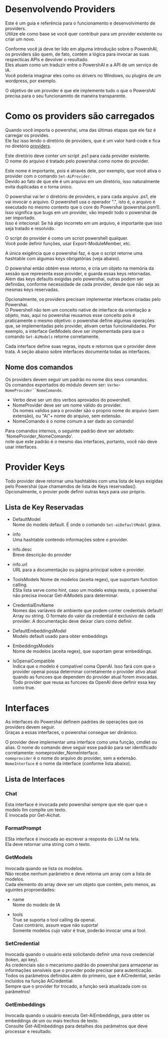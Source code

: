 # Desenvolvendo Providers  


Este é um guia e referência para o funcionamento e desenvolvimento de providers.  
Utilize ele como base se você quer contribuir para um provider existente ou criar um novo.  

Conforme você já deve ter lido em alguma introdução sobre o PowershAI, os providers são quem, de fato, contém a lógica para invocar as suas respecticas APIs e devolver o resultado.  
Eles atuam como um traduzir entre o PowershAI e a API de um serviço de IA.  
Você poderia imaginar eles como os drivers no Windows, ou plugins de um wordpress, por exemplo.  

O objetivo de um provider é que ele implemente tudo o que o PowershAI precisa para o seu funcionamnto de maneira transparente.  

# Como os providers são carregados  

Quando você importa o powershai, uma das últimas etapas que ele faz é carregar os provides.  
Ele faz isso lendo o diretório de providers, que é um valor hard-code e fica no diretório [providers](/powershai/providers).  

Este diretório deve conter um script .ps1 para cada provider existente.  
O nome do arquivo é tratado pelo powershai como nome do provider.  

Este nome é importante, pois é através dele, por exemplo, que você ativa o provider com o comando `Set-AiProvider`.  
Devido ao fato de que ele é um arquivo em um diretório, isso naturalmente evita duplicadas e o torna único.  

O powershai vai ler o diretório de providers, e para cada arquivo .ps1, ele vai invocár o arquivo.
O powershell usa o operador ".", isto é, o arquivo é executado no mesmo contexto que o core do Powershai (powershai.psm1).  
Isso significa que bugs em um provider, vão impedir todo o powershai de ser importado.  
Isso é intecional: Se há algo incorreto em um arquivo, é importante que isso seja tratado e resolvido.  

O script do provider é como um scriot powershell qualquer.  
Você pode definir funções, usar Export-ModuleMember, etc.  

A única exigência que o powershai faz, é que o script retorne uma hashtable com algumas keys obrigatórias (veja abaixo).  

O powershai então obtém esse retorno, e cria um objeto na memória da sessão que representa esse provider, e guarda essas keys retornadas.  
Além das keys defaults exigidas pelo powershai, outras podem ser definidas, conforme necessidade de cada provider, desde que não seja as mesmas keys reservadas.

Opcionalmente, os providers precisam implementar interfaces criadas pelo Powershai.  
O Powershell não tem um conceito native de interface da orientação a objeto, mas, aqui no powershai reusamos esse conceito pois é praticamente o mesmo objetivo: o powershai define algumas operações que, se implementadas pelo provider, ativam certas funcionalidades. Por exemplo, a interface GetModels deve ser implementada para que o comando `Get-AiModels` retorne corretamente.  

Cada interface define suas regras, inputs e retornos que o provider deve trata. A seção abaixo sobre interfaces documenta todas as interfaces.  

## Nome dos comandos 

Os providers devem seguir um padrão no nome dos seus comandos.  
Os comandos exportados do módulo devem ser: `Verbo`-`NomeProvider``NomeComando`.  
* Verbo deve ser um dos verbos aprovados do powershell.
* NomeProvider deve ser um nome válido do provider.  
Os nomes validos para o provider são o proprio nome do arquivo (sem extensão), ou  "Ai"+ nome do arquivo, sem extensão.  
* NomeComando é o nome comum a ser dado ao comando!

Para comandos internos, o seguinte padrão deve ser adotado: `NomeProvider_NomeComando'.  
note que este padrão é o mesmo das interfaces, portanto, você não deve usar interfaces.




# Provider Keys  

Todo provider deve retornar uma hashtables com uma lista de keys exigidas pelo Powershai (que chamamdos de lista de Keys reservadas().  
Opcionalmente, o provier pode definir outras keys para uso próprio.  

## Lista de Key Reservadas

* DefaultModel  
Nome do modelo default. É onde o comando `Set-aiDefaultModel` grava.

* info  
Uma hashtable contendo informações sobre o provider.  

* info.desc  
Breve descrição do provider   

* info.url  
URL para a documentação ou página principal sobre o provider.

* ToolsModels
Nome de modelos (aceita regex), que suportam function calling.  
ESta lista serve como hint, caso um modelo esteja nesta, o powershai não precisa invocar Get-AiModels para determinar.

* CredentialEnvName  
Nomes das variáveis de ambiente que podem conter credentials default!
Array ou string.
O formato do valor da credential é exclusivo de cada provider. A documentação deve deixar claro como definir.

* DefaultEmbeddingsModel  
Modelo default usado para obter embeddings

* EmbeddingsModels  
Nome de modelos (aceita regex), que suportam gerar embeddings.

* IsOpenaiCompatible  
Indica que o modelo é compatível coma OpenAI. Isso fará com que o provider openai possa determinar corretamente o provider ativo atual quando as funcoes que dependem do provider atual forem invocadas. Todo provider que reusa as funcoes da OpenAI deve definir essa key como true.


# Interfaces

As interfaces do Powershai definem padrões de operações que os providers devem seguir.  
Graças a essas interfaces, o powershai consegue ser dinâmico.  

O provider deve implementar uma interface como uma função, cmdlet ou alias.
O nome do comando deve seguir esse padrão para ser identificado corretamente:  nomeprovider_NomeInterface.  
`nomeprovider` é o nome do arquivo do provider, sem a extensão.  
`NomeInterface` é o nome da interface (conforme lista abaixo).  


## Lista de Interfaces 

### Chat  
Esta interface é invocada pelo powershai sempre que ele quer que o modelo llm complte um texto.  
É invocada por Get-Aichat.

### FormatPrompt 

ESta interface é invocada ao escrever a resposta do LLM na tela.  
Ela deve retornar uma string com o texto.

### GetModels  
Invocada quando se lista os modelos.  
Não recebe nenhum parâmetro e deve retorna um array com a lista de modelos.  
Cada elemento do array deve ser um objeto que contém, pelo menos, as sguintes proproeidades:

- name  
Nome do modelo de IA

- tools  
True se suporta o tool calling da openai.  
Caso contrário, assum eque não suporta!  
Somente modelos cujo valor é true, poderão invocar uma ai tool.

### SetCredential  
Invocada quando o usuário está solicitando definir uma nova credencial (token, api key).  
As credenciais são o mecanismo padrão do powershai para armazenar as informações sensíveis que o provider pode precisar para autenticação.  
Todos os parâmetros definidos além do primeiro, que é AiCredential, serão incluídos na função AiCredential.  
Sempre que o provider for trocado, a função será atualizada com os parâmetros!


### GetEmbeddings  
Invocada quando o usuário executa Get-AiEmbeddings, para obter os embeddings de um ou mais trechos de texto.  
Consulte Get-AiEmbeddings para detalhes dos parâmetros que deve processar e resultado.